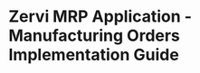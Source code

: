 # Zervi MRP Application - Manufacturing Orders Implementation Guide

<!-- You can paste the complete Manufacturing Orders implementation guide from Manus here -->
